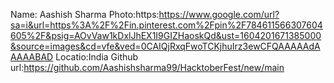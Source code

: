 Name: Aashish Sharma
Photo:https:https://www.google.com/url?sa=i&url=https%3A%2F%2Fin.pinterest.com%2Fpin%2F784611566307604605%2F&psig=AOvVaw1kDxlJhEX1I9GIZHaoskQd&ust=1604201671385000&source=images&cd=vfe&ved=0CAIQjRxqFwoTCKjhuIrz3ewCFQAAAAAdAAAAABAD
Locatio:India
Github url:https://github.com/Aashishsharma99/HacktoberFest/new/main
